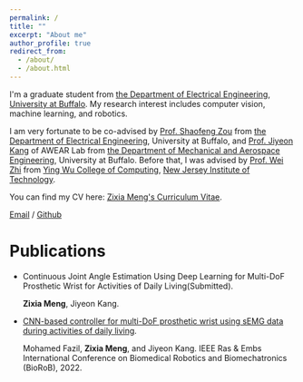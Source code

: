 ```yaml
---
permalink: /
title: ""
excerpt: "About me"
author_profile: true
redirect_from: 
  - /about/
  - /about.html
---
```

I'm a graduate student from [the Department of Electrical Engineering](https://www.engineering.buffalo.edu/ee.html/), [University at Buffalo](https://www.buffalo.edu/). My research interest includes computer vision, machine learning, and robotics.

I am very fortunate to be co-advised by [Prof. Shaofeng Zou](http://www.acsu.buffalo.edu/~szou3/) from [the Department of Electrical Engineering](https://www.engineering.buffalo.edu/ee.html/), University at Buffalo, and [Prof. Jiyeon Kang](http://www.awearlab.com/) of AWEAR Lab from [the Department of Mechanical and Aerospace Engineering](https://engineering.buffalo.edu/mechanical-aerospace.html), University at Buffalo. Before that, I was advised by [Prof. Wei Zhi](https://web.njit.edu/~zhiwei/) from [Ying Wu College of Computing](https://computing.njit.edu/), [New Jersey Institute of Technology](http://www.njit.edu/).

You can find my CV here: [Zixia Meng's Curriculum Vitae](../assets/Curriculum_Vitae.pdf).

[Email](mailto:mengzixia0121@126.com) / [Github](https://github.com/ZixiaM)

Publications
======
* Continuous Joint Angle Estimation Using Deep Learning for Multi-DoF Prosthetic Wrist for Activities of Daily Living(Submitted).
  
  **Zixia Meng**, Jiyeon Kang.
  
* [CNN-based controller for multi-DoF prosthetic wrist using sEMG data during activities of daily living](https://ieeexplore.ieee.org/document/9925506).

  Mohamed Fazil, **Zixia Meng**, and Jiyeon Kang. IEEE Ras & Embs International Conference on Biomedical Robotics and Biomechatronics (BioRoB), 2022.
